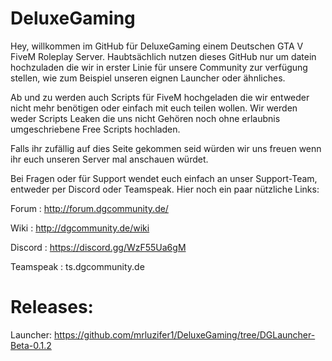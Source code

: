 # DeluxeGaming

Hey, willkommen im GitHub für DeluxeGaming einem Deutschen GTA V FiveM Roleplay Server.
Haubtsächlich nutzen dieses GitHub nur um datein hochzuladen die wir in erster Linie für unsere Community zur verfügung stellen,
wie zum Beispiel unseren eignen Launcher oder ähnliches.

Ab und zu werden auch Scripts für FiveM hochgeladen die wir entweder nicht mehr benötigen oder einfach mit euch teilen wollen.
Wir werden weder Scripts Leaken die uns nicht Gehören noch ohne erlaubnis umgeschriebene Free Scripts hochladen.

Falls ihr zufällig auf dies Seite gekommen seid würden wir uns freuen wenn ihr euch unseren Server mal anschauen würdet.

Bei Fragen oder für Support wendet euch einfach an unser Support-Team, entweder per Discord oder Teamspeak.
Hier noch ein paar nützliche Links:

Forum     : http://forum.dgcommunity.de/

Wiki      : http://dgcommunity.de/wiki

Discord   : https://discord.gg/WzF55Ua6gM

Teamspeak : ts.dgcommunity.de


# Releases:

Launcher: https://github.com/mrluzifer1/DeluxeGaming/tree/DGLauncher-Beta-0.1.2
